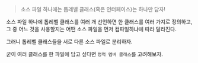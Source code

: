 > 소스 파일 하나에는 톱레벨 클래스(혹은 인터페이스)는 하나만 담자!
>

소스 파일 하나에 톱레벨 클래스를 여러 개 선언하면 한 클래스를 여러 가지로 정의하고, 그 중 어느 것을 사용할지는 어떤 소스 파일을 먼저 컴파일하냐에 따라 달라진다.

그러니 톱레벨 클래스들을 서로 다른 소스 파일로 분리하자.

굳이 여러 클래스를 한 파일에 담고 싶다면 `정적 멤버 클래스`를 고려해보자.
